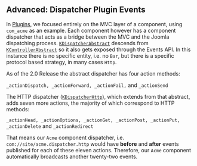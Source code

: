 ## Advanced: Dispatcher Plugin Events
		
In [Plugins](./plugins.md), we focused entirely on the MVC layer of a component, using `com_acme` as an example. Each component however has a component dispatcher that acts as a bridge between the MVC and the Joomla dispatching process. [`KDispatcherAbstract`](https://github.com/nooku/nooku-framework/blob/master/code/libraries/koowa/libraries/dispatcher/abstract.php#L16) descends from [`KControllerAbstract`](https://github.com/nooku/nooku-framework/blob/master/code/libraries/koowa/libraries/controller/abstract.php#L16) so it also gets exposed through the Events API. In this instance there is no specific entity, i.e. no `Bar`, but there is a specific protocol based strategy, in many cases `Http`.		
		
As of the 2.0 Release the abstract dispatcher has four action methods:		
		
`_actionDispatch, _actionForward, _actionFail,` and `_actionSend`		
		
The HTTP dispatcher ([`KDispatcherHttp`](https://github.com/nooku/nooku-framework/blob/master/code/libraries/koowa/libraries/dispatcher/http.php)), which extends from that abstract, adds seven more actions, the majority of which correspond to HTTP methods:		
		
`_actionHead, _actionOptions, _actionGet, _actionPost, _actionPut, _actionDelete` and `_actionRedirect`		
		
That means our `Acme` component dispatcher, i.e. `com://site/acme.dispatcher.http` would have **before** and **after** events published for each of these eleven actions. Therefore, our  `Acme` component automatically broadcasts another twenty-two events.